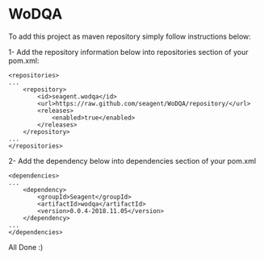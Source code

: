 # WoDQA

To add this project as maven repository simply follow instructions below:

1- Add the repository information below into repositories section of your pom.xml:

	<repositories>
	...
		<repository>
			<id>seagent.wodqa</id>
			<url>https://raw.github.com/seagent/WoDQA/repository/</url>
			<releases>
				<enabled>true</enabled>
			</releases>
		</repository>
	...
	</repositories>
	
2- Add the dependency below into dependencies section of your pom.xml

	<dependencies>
	...
		<dependency>
			<groupId>Seagent</groupId>
			<artifactId>wodqa</artifactId>
			<version>0.0.4-2018.11.05</version>
		</dependency>
	...
	</dependencies>


All Done :)
